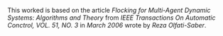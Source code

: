This worked is based on the article _Flocking for Multi-Agent Dynamic Systems:
Algorithms and Theory_ from _IEEE Transactions On Automatic Conctrol, VOL. 51, NO. 3_ in _March 2006_ wrote by _Reza Olfati-Saber_.
